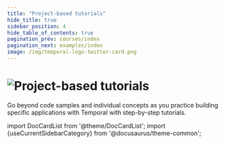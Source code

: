 ```yaml
---
title: "Project-based tutorials"
hide_title: true
sidebar_position: 4
hide_table_of_contents: true
pagination_prev: courses/index
pagination_next: examples/index
image: /img/temporal-logo-twitter-card.png
---
```


<h1>
  <img alt="Project-based tutorials" src="/img/banners/projectbasetutorials.png" />
</h1>

Go beyond code samples and individual concepts as you practice building specific applications with Temporal with step-by-step tutorials.

import DocCardList from '@theme/DocCardList';
import {useCurrentSidebarCategory} from '@docusaurus/theme-common';

<DocCardList items={useCurrentSidebarCategory().items}/>
